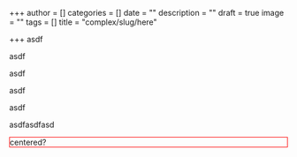 +++
author = []
categories = []
date = ""
description = ""
draft = true
image = ""
tags = []
title = "complex/slug/here"

+++
asdf

asdf

asdf

asdf

asdf

asdfasdfasd

<div class="center" style="border: 1px solid red;">
  centered?
</div>
  